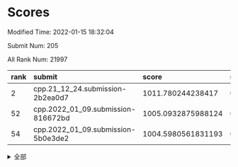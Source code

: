 # Scores

Modified Time: 2022-01-15 18:32:04

Submit Num: 205

All Rank Num: 21997

| rank |               submit               |       score        |       sigma        | pk_num |
| :--- | :--------------------------------- | :----------------- | :----------------- | :----- |
| 2    | cpp.21_12_24.submission-2b2ea0d7   | 1011.780244238417  | 0.7877842066163051 | 433    |
| 52   | cpp.2022_01_09.submission-816672bd | 1005.0932875988124 | 0.7135815115073562 | 428    |
| 54   | cpp.2022_01_09.submission-5b0e3de2 | 1004.5980561831193 | 0.7292909825569104 | 432    |


<details>
<summary>全部</summary>

| rank |                 submit                 |       score        |       sigma        | pk_num |
| :--- | :------------------------------------- | :----------------- | :----------------- | :----- |
| 1    | gobigger.level_3.submission_level_3_27 | 1012.4375945583232 | 0.7719505498618682 | 433    |
| 2    | cpp.21_12_24.submission-2b2ea0d7       | 1011.780244238417  | 0.7877842066163051 | 433    |
| 3    | gobigger.level_3.submission_level_3_32 | 1011.7298956183079 | 0.7647017208333275 | 431    |
| 4    | gobigger.level_3.submission_level_3_38 | 1011.5963529613734 | 0.7814592091202313 | 432    |
| 5    | gobigger.level_3.submission_level_3_11 | 1011.3982772309123 | 0.7881930943468429 | 429    |
| 6    | gobigger.level_3.submission_level_3_37 | 1011.317425867899  | 0.7699237671231548 | 424    |
| 7    | gobigger.level_3.submission_level_3_20 | 1011.1502441099054 | 0.8092059612894429 | 434    |
| 8    | gobigger.level_3.submission_level_3_1  | 1011.1122525041919 | 0.7562241300030641 | 430    |
| 9    | gobigger.level_3.submission_level_3_43 | 1011.0397719843677 | 0.7774022916554222 | 430    |
| 10   | gobigger.level_3.submission_level_3_36 | 1011.0302453680341 | 0.7891249624193558 | 429    |
| 11   | gobigger.level_3.submission_level_3_9  | 1010.9098143917731 | 0.7694952323091401 | 429    |
| 12   | gobigger.level_3.submission_level_3_34 | 1010.900449091043  | 0.761907826590737  | 431    |
| 13   | gobigger.level_3.submission_level_3_49 | 1010.8050977276454 | 0.7970143233919138 | 430    |
| 14   | gobigger.level_3.submission_level_3_15 | 1010.718030374971  | 0.7714228367674673 | 429    |
| 15   | gobigger.level_3.submission_level_3_41 | 1010.6684408990537 | 0.7492013175616871 | 429    |
| 16   | gobigger.level_3.submission_level_3_25 | 1010.5333970983775 | 0.7669119358572569 | 427    |
| 17   | gobigger.level_3.submission_level_3_2  | 1010.4975262180174 | 0.7706953255287082 | 434    |
| 18   | gobigger.level_3.submission_level_3_31 | 1010.4615690260127 | 0.7779048324799951 | 431    |
| 19   | gobigger.level_3.submission_level_3_10 | 1010.3224109081447 | 0.7794779038086018 | 426    |
| 20   | gobigger.level_3.submission_level_3_4  | 1010.0401782915088 | 0.7559918684944873 | 431    |
| 21   | gobigger.level_3.submission_level_3_47 | 1009.9602338198727 | 0.7606287969953662 | 432    |
| 22   | gobigger.level_3.submission_level_3_48 | 1009.8931602527068 | 0.7789791632377666 | 426    |
| 23   | gobigger.level_3.submission_level_3_21 | 1009.8907270088498 | 0.7625359937582736 | 427    |
| 24   | gobigger.level_3.submission_level_3_3  | 1009.8872313244186 | 0.7572217803309145 | 430    |
| 25   | gobigger.level_3.submission_level_3_28 | 1009.8498402936714 | 0.771443315424713  | 431    |
| 26   | gobigger.level_3.submission_level_3_6  | 1009.8118531654438 | 0.7509065264633407 | 434    |
| 27   | gobigger.level_3.submission_level_3_24 | 1009.764879671622  | 0.7763885445985133 | 432    |
| 28   | gobigger.level_3.submission_level_3_12 | 1009.743306071396  | 0.7498169257533106 | 429    |
| 29   | gobigger.level_3.submission_level_3_33 | 1009.6923504330427 | 0.7572199055204211 | 433    |
| 30   | gobigger.level_3.submission_level_3_26 | 1009.6429446157855 | 0.7380535229256148 | 423    |
| 31   | gobigger.level_3.submission_level_3_16 | 1009.6427797798802 | 0.7423968740761011 | 431    |
| 32   | gobigger.level_3.submission_level_3_17 | 1009.6401947648845 | 0.7523668815856547 | 430    |
| 33   | gobigger.level_3.submission_level_3_23 | 1009.6225831279492 | 0.7781058499639614 | 436    |
| 34   | gobigger.level_3.submission_level_3_44 | 1009.6217164471025 | 0.7600260056393228 | 424    |
| 35   | gobigger.level_3.submission_level_3_8  | 1009.5413776670385 | 0.7652385469872869 | 430    |
| 36   | gobigger.level_3.submission_level_3_22 | 1009.4870413926006 | 0.7566424961344527 | 427    |
| 37   | gobigger.level_3.submission_level_3_29 | 1009.3534089206969 | 0.7740903610726096 | 428    |
| 38   | gobigger.level_3.submission_level_3_39 | 1009.3478902933581 | 0.7401166328150746 | 426    |
| 39   | gobigger.level_3.submission_level_3_18 | 1009.3087526870003 | 0.759148253032399  | 430    |
| 40   | gobigger.level_3.submission_level_3_13 | 1009.2274569906355 | 0.7639121594419844 | 429    |
| 41   | gobigger.level_3.submission_level_3_14 | 1009.205857603611  | 0.7567488414540661 | 423    |
| 42   | gobigger.level_3.submission_level_3_7  | 1009.1692777265065 | 0.7506490935827899 | 428    |
| 43   | gobigger.level_3.submission_level_3_46 | 1009.0782542861169 | 0.7621958005173807 | 430    |
| 44   | gobigger.level_3.submission_level_3_35 | 1008.9822777105203 | 0.7758498333195633 | 430    |
| 45   | gobigger.level_3.submission_level_3_0  | 1008.9390357328137 | 0.7458974162782839 | 424    |
| 46   | gobigger.level_3.submission_level_3_5  | 1008.8385053163775 | 0.7374580383091205 | 436    |
| 47   | gobigger.level_3.submission_level_3_42 | 1008.833467109252  | 0.7372397534358242 | 424    |
| 48   | gobigger.level_3.submission_level_3_19 | 1008.7794063808524 | 0.7531297817990483 | 430    |
| 49   | gobigger.level_3.submission_level_3_30 | 1008.6619081950834 | 0.7394904765422098 | 430    |
| 50   | gobigger.level_3.submission_level_3_40 | 1008.6034306179445 | 0.7368713094316197 | 433    |
| 51   | gobigger.level_3.submission_level_3_45 | 1008.3467234458492 | 0.7441539829108043 | 431    |
| 52   | cpp.2022_01_09.submission-816672bd     | 1005.0932875988124 | 0.7135815115073562 | 428    |
| 53   | gobigger.level_1.submission_level_1_5  | 1004.7005022139962 | 0.7361592037635835 | 434    |
| 54   | cpp.2022_01_09.submission-5b0e3de2     | 1004.5980561831193 | 0.7292909825569104 | 432    |
| 55   | gobigger.level_1.submission_level_1_43 | 1004.4565834363922 | 0.7203435740506623 | 427    |
| 56   | gobigger.level_1.submission_level_1_1  | 1004.2586054715852 | 0.6979941185883803 | 428    |
| 57   | gobigger.level_1.submission_level_1_18 | 1004.1052407938621 | 0.720116093308291  | 432    |
| 58   | gobigger.level_1.submission_level_1_25 | 1004.1041327447858 | 0.7243150779432699 | 428    |
| 59   | gobigger.level_1.submission_level_1_2  | 1004.0226712881869 | 0.7246406860354161 | 432    |
| 60   | gobigger.level_1.submission_level_1_41 | 1003.9270854291577 | 0.7043036261377389 | 429    |
| 61   | gobigger.level_1.submission_level_1_20 | 1003.895597716498  | 0.7257099177846692 | 429    |
| 62   | gobigger.level_1.submission_level_1_31 | 1003.7718875283002 | 0.7092894222757995 | 428    |
| 63   | gobigger.level_1.submission_level_1_9  | 1003.736692827696  | 0.726687356180485  | 429    |
| 64   | gobigger.level_1.submission_level_1_8  | 1003.6742714633458 | 0.7277461328783269 | 429    |
| 65   | gobigger.level_1.submission_level_1_12 | 1003.6674121460045 | 0.7230705971498559 | 428    |
| 66   | gobigger.level_1.submission_level_1_39 | 1003.6024775090436 | 0.7073068474301057 | 426    |
| 67   | gobigger.level_1.submission_level_1_6  | 1003.5928851811636 | 0.7248199385818787 | 432    |
| 68   | gobigger.level_1.submission_level_1_49 | 1003.5871674855402 | 0.722992640356946  | 432    |
| 69   | gobigger.level_1.submission_level_1_28 | 1003.5549239132653 | 0.7226956514625251 | 427    |
| 70   | gobigger.level_1.submission_level_1_4  | 1003.5538004098546 | 0.7288896139649061 | 432    |
| 71   | gobigger.level_1.submission_level_1_13 | 1003.5292051231728 | 0.7111169648409938 | 428    |
| 72   | gobigger.level_1.submission_level_1_46 | 1003.4737274425074 | 0.7179516516133269 | 431    |
| 73   | gobigger.level_1.submission_level_1_33 | 1003.4449200278507 | 0.7125641832528452 | 427    |
| 74   | gobigger.level_1.submission_level_1_35 | 1003.3895609213192 | 0.7053880750612308 | 427    |
| 75   | gobigger.level_1.submission_level_1_27 | 1003.3341829303625 | 0.7198707492025428 | 429    |
| 76   | gobigger.level_1.submission_level_1_36 | 1003.2576476733467 | 0.7325762332721376 | 431    |
| 77   | gobigger.level_1.submission_level_1_38 | 1003.2571295962832 | 0.7122356896668889 | 428    |
| 78   | gobigger.level_1.submission_level_1_23 | 1003.2317195098725 | 0.7141176213297418 | 429    |
| 79   | gobigger.level_1.submission_level_1_26 | 1003.0876055246152 | 0.7179556428113704 | 432    |
| 80   | gobigger.level_1.submission_level_1_34 | 1003.0822408542203 | 0.7121201047974187 | 429    |
| 81   | gobigger.level_1.submission_level_1_17 | 1003.066366451994  | 0.6978820461703444 | 429    |
| 82   | gobigger.level_1.submission_level_1_22 | 1003.0613754474425 | 0.7199546974423143 | 429    |
| 83   | gobigger.level_1.submission_level_1_14 | 1003.0580656842211 | 0.709957493876893  | 426    |
| 84   | gobigger.level_1.submission_level_1_45 | 1003.0440899224244 | 0.7106955366772607 | 427    |
| 85   | gobigger.level_1.submission_level_1_40 | 1003.0003550555786 | 0.7165259287750902 | 431    |
| 86   | gobigger.level_1.submission_level_1_21 | 1002.9876447456311 | 0.7150163562419175 | 422    |
| 87   | gobigger.level_1.submission_level_1_15 | 1002.9657713272807 | 0.7172565428991138 | 430    |
| 88   | gobigger.level_1.submission_level_1_47 | 1002.8113150988165 | 0.7254640049420311 | 423    |
| 89   | gobigger.level_1.submission_level_1_44 | 1002.7020032044228 | 0.7051022659855769 | 430    |
| 90   | gobigger.level_1.submission_level_1_24 | 1002.6895358356513 | 0.7098146639069538 | 427    |
| 91   | gobigger.level_1.submission_level_1_37 | 1002.6495722606576 | 0.7086990833493487 | 431    |
| 92   | gobigger.level_1.submission_level_1_16 | 1002.6155162492796 | 0.7206969166267037 | 430    |
| 93   | gobigger.level_1.submission_level_1_3  | 1002.5876938828624 | 0.7087129500996695 | 434    |
| 94   | gobigger.level_1.submission_level_1_29 | 1002.5452927505617 | 0.7071001080809252 | 428    |
| 95   | gobigger.level_1.submission_level_1_7  | 1002.5008877443915 | 0.7201458649011235 | 428    |
| 96   | gobigger.level_1.submission_level_1_19 | 1002.446165876734  | 0.7213191408235908 | 427    |
| 97   | gobigger.level_1.submission_level_1_30 | 1002.4017092190422 | 0.7041720679414885 | 430    |
| 98   | gobigger.level_1.submission_level_1_32 | 1002.2025532913364 | 0.7236313962001641 | 433    |
| 99   | gobigger.level_1.submission_level_1_42 | 1002.0748183872292 | 0.7045234067272189 | 430    |
| 100  | gobigger.level_1.submission_level_1_48 | 1001.8653357542637 | 0.7204529055318966 | 426    |
| 101  | gobigger.level_1.submission_level_1_10 | 1001.8379761591448 | 0.7163721695001838 | 433    |
| 102  | gobigger.level_1.submission_level_1_0  | 1001.4329120215436 | 0.7129792479738493 | 429    |
| 103  | gobigger.level_1.submission_level_1_11 | 1001.3862154702261 | 0.7000721930991128 | 430    |
| 104  | gobigger.random.submission_random_28   | 997.1138677422325  | 0.7185074068907749 | 428    |
| 105  | gobigger.random.submission_random_49   | 997.0260612036145  | 0.7008574137561536 | 425    |
| 106  | gobigger.random.submission_random_26   | 996.8847160172289  | 0.7088951149074044 | 428    |
| 107  | gobigger.random.submission_random_17   | 996.7348534324773  | 0.705872232162151  | 430    |
| 108  | gobigger.random.submission_random_3    | 996.7063155329466  | 0.7106377411973204 | 426    |
| 109  | gobigger.random.submission_random_6    | 996.4762544815103  | 0.7054187692063985 | 426    |
| 110  | gobigger.random.submission_random_12   | 996.4420342444337  | 0.7030155189436111 | 427    |
| 111  | gobigger.random.submission_random_48   | 996.4130181855733  | 0.7111344823882764 | 430    |
| 112  | gobigger.random.submission_random_38   | 996.3976320669866  | 0.707816461251486  | 426    |
| 113  | gobigger.random.submission_random_33   | 996.3803859854443  | 0.7139989106488164 | 433    |
| 114  | gobigger.random.submission_random_40   | 996.3714046705824  | 0.7056507053401615 | 427    |
| 115  | gobigger.random.submission_random_10   | 996.3184066501259  | 0.7008054780865862 | 434    |
| 116  | gobigger.random.submission_random_20   | 996.2674378434078  | 0.6905522266394678 | 429    |
| 117  | gobigger.random.submission_random_24   | 996.2624420608707  | 0.7157759810477314 | 432    |
| 118  | gobigger.random.submission_random_23   | 996.2132605693834  | 0.7074437242618438 | 429    |
| 119  | gobigger.random.submission_random_41   | 996.1020879927767  | 0.7097746395025303 | 432    |
| 120  | gobigger.random.submission_random_18   | 996.0634265322839  | 0.709146522568594  | 434    |
| 121  | gobigger.random.submission_random_39   | 996.0314257043765  | 0.705396936699563  | 429    |
| 122  | gobigger.random.submission_random_8    | 995.9895740012205  | 0.7167047637788111 | 429    |
| 123  | gobigger.random.submission_random_15   | 995.9738947453537  | 0.7005310838108532 | 425    |
| 124  | gobigger.random.submission_random_22   | 995.9694605557672  | 0.7109216569906248 | 434    |
| 125  | gobigger.random.submission_random_14   | 995.9637303974567  | 0.7000060373845574 | 425    |
| 126  | gobigger.random.submission_random_32   | 995.9223913701704  | 0.7075213192694269 | 429    |
| 127  | gobigger.random.submission_random_11   | 995.883069722688   | 0.7142726847544533 | 432    |
| 128  | gobigger.random.submission_random_37   | 995.7456189400289  | 0.7229130225237402 | 433    |
| 129  | gobigger.random.submission_random_29   | 995.7084727877663  | 0.7043883313323422 | 424    |
| 130  | gobigger.random.submission_random_2    | 995.6214457074421  | 0.7122205676582506 | 432    |
| 131  | gobigger.random.submission_random_0    | 995.5742636675226  | 0.7149883573337326 | 429    |
| 132  | gobigger.random.submission_random_35   | 995.5719671533011  | 0.7140988790498537 | 432    |
| 133  | gobigger.random.submission_random_47   | 995.5470555796641  | 0.7108683953295906 | 434    |
| 134  | gobigger.random.submission_random_42   | 995.5254692023846  | 0.7088758038473078 | 425    |
| 135  | gobigger.random.submission_random_46   | 995.5173221362664  | 0.7125153537378146 | 426    |
| 136  | gobigger.random.submission_random_21   | 995.4910325803368  | 0.7198799688280944 | 427    |
| 137  | gobigger.random.submission_random_36   | 995.4553152670475  | 0.7145313557480859 | 429    |
| 138  | gobigger.random.submission_random_7    | 995.4501897402653  | 0.7186160940068993 | 428    |
| 139  | gobigger.random.submission_random_44   | 995.3964127717439  | 0.7145318963854737 | 432    |
| 140  | gobigger.random.submission_random_34   | 995.3327815153104  | 0.7023329038597822 | 433    |
| 141  | gobigger.random.submission_random_25   | 995.3135820946493  | 0.718363345423073  | 425    |
| 142  | gobigger.random.submission_random_16   | 995.1793115904312  | 0.7188800875486854 | 429    |
| 143  | gobigger.random.submission_random_1    | 995.0726456799017  | 0.7095570823082521 | 432    |
| 144  | gobigger.random.submission_random_45   | 995.0633909811563  | 0.7213801002822708 | 433    |
| 145  | gobigger.random.submission_random_5    | 995.0317378627813  | 0.715691578079526  | 430    |
| 146  | gobigger.random.submission_random_43   | 994.9198472691594  | 0.7252733682689755 | 422    |
| 147  | gobigger.random.submission_random_31   | 994.7896562816383  | 0.7096840570828413 | 428    |
| 148  | gobigger.random.submission_random_13   | 994.7733349146871  | 0.7267206963169518 | 428    |
| 149  | gobigger.random.submission_random_27   | 994.7477245968715  | 0.7181288496056817 | 434    |
| 150  | gobigger.random.submission_random_19   | 994.634846420547   | 0.7131875556908721 | 428    |
| 151  | gobigger.random.submission_random_30   | 994.5218572820309  | 0.7062998188227878 | 434    |
| 152  | gobigger.random.submission_random_9    | 994.497037000802   | 0.7222621571988929 | 427    |
| 153  | gobigger.level_2.submission_level_2_31 | 994.4043459342354  | 0.7286646334434405 | 425    |
| 154  | gobigger.level_2.submission_level_2_13 | 994.2371198990588  | 0.7371717627559293 | 434    |
| 155  | gobigger.random.submission_random_4    | 994.1664449692694  | 0.7243002895407398 | 427    |
| 156  | gobigger.level_2.submission_level_2_29 | 994.0345436457264  | 0.7269411240240815 | 428    |
| 157  | gobigger.level_2.submission_level_2_41 | 993.8019306985348  | 0.7339207745955206 | 427    |
| 158  | gobigger.level_2.submission_level_2_5  | 993.7310514337503  | 0.7295929086283065 | 430    |
| 159  | gobigger.level_2.submission_level_2_47 | 993.6722288069624  | 0.725431881099434  | 430    |
| 160  | gobigger.level_2.submission_level_2_36 | 993.5595927578797  | 0.725832241256341  | 435    |
| 161  | gobigger.level_2.submission_level_2_37 | 993.5062935611327  | 0.7231722402567329 | 433    |
| 162  | gobigger.level_2.submission_level_2_34 | 993.3745526524312  | 0.7202518740348807 | 429    |
| 163  | gobigger.level_2.submission_level_2_10 | 993.316886148019   | 0.7269998911818177 | 430    |
| 164  | gobigger.level_2.submission_level_2_39 | 993.2680733259624  | 0.7318003336076796 | 432    |
| 165  | gobigger.level_2.submission_level_2_46 | 993.0308669780636  | 0.7449158976591448 | 424    |
| 166  | gobigger.level_2.submission_level_2_32 | 992.9211282883007  | 0.7321085557882298 | 427    |
| 167  | gobigger.level_2.submission_level_2_27 | 992.88883352409    | 0.7316473908716384 | 429    |
| 168  | gobigger.level_2.submission_level_2_22 | 992.8620981805351  | 0.7481142642382627 | 425    |
| 169  | gobigger.level_2.submission_level_2_43 | 992.7824341242717  | 0.7356030595142758 | 424    |
| 170  | gobigger.level_2.submission_level_2_44 | 992.7740791110274  | 0.7524636143895012 | 428    |
| 171  | gobigger.level_2.submission_level_2_9  | 992.7219973113718  | 0.7301002342644717 | 425    |
| 172  | gobigger.level_2.submission_level_2_45 | 992.7060108215309  | 0.7354904623845772 | 431    |
| 173  | gobigger.level_2.submission_level_2_11 | 992.6652531866141  | 0.7497848163371403 | 438    |
| 174  | gobigger.level_2.submission_level_2_17 | 992.6548643230327  | 0.7564512533703751 | 427    |
| 175  | gobigger.level_2.submission_level_2_0  | 992.6162311154137  | 0.7286047617515324 | 426    |
| 176  | gobigger.level_2.submission_level_2_6  | 992.5412928965902  | 0.7490987577986787 | 431    |
| 177  | gobigger.level_2.submission_level_2_4  | 992.3787693582286  | 0.7492748114829219 | 427    |
| 178  | gobigger.level_2.submission_level_2_42 | 992.1656220435624  | 0.736401215505018  | 430    |
| 179  | gobigger.level_2.submission_level_2_3  | 992.1522921074455  | 0.7313156252367955 | 428    |
| 180  | gobigger.level_2.submission_level_2_1  | 992.1148639034252  | 0.7568568935626565 | 430    |
| 181  | gobigger.level_2.submission_level_2_49 | 992.0871355816957  | 0.735678451340466  | 427    |
| 182  | gobigger.level_2.submission_level_2_30 | 992.0339967386396  | 0.7464599908136913 | 431    |
| 183  | gobigger.level_2.submission_level_2_2  | 992.0017065872266  | 0.7413748065103072 | 434    |
| 184  | gobigger.level_2.submission_level_2_21 | 991.9368041971971  | 0.7446279449141608 | 428    |
| 185  | gobigger.level_2.submission_level_2_19 | 991.8769719501439  | 0.7645526995915124 | 427    |
| 186  | gobigger.level_2.submission_level_2_15 | 991.8092393865419  | 0.7609181183702645 | 429    |
| 187  | gobigger.level_2.submission_level_2_28 | 991.7440271450375  | 0.7518682613649803 | 433    |
| 188  | gobigger.level_2.submission_level_2_35 | 991.6157635408482  | 0.7350296595140888 | 428    |
| 189  | gobigger.level_2.submission_level_2_12 | 991.5756762461249  | 0.741260556098924  | 429    |
| 190  | gobigger.level_2.submission_level_2_7  | 991.5146010655524  | 0.7469307419021529 | 429    |
| 191  | gobigger.level_2.submission_level_2_40 | 991.3468000032985  | 0.7636566688408614 | 426    |
| 192  | gobigger.level_2.submission_level_2_8  | 991.2745967351714  | 0.7407282521138683 | 426    |
| 193  | gobigger.level_2.submission_level_2_23 | 991.1810692442384  | 0.7386553686895917 | 431    |
| 194  | gobigger.level_2.submission_level_2_48 | 991.0857227281198  | 0.7340412278352471 | 429    |
| 195  | gobigger.level_2.submission_level_2_26 | 990.9984269369436  | 0.7397903866096589 | 429    |
| 196  | gobigger.level_2.submission_level_2_18 | 990.9382548214595  | 0.7458458751001527 | 434    |
| 197  | gobigger.level_2.submission_level_2_24 | 990.8750313227847  | 0.7661540944348403 | 428    |
| 198  | gobigger.level_2.submission_level_2_25 | 990.7864974486884  | 0.7464434202629655 | 425    |
| 199  | gobigger.level_2.submission_level_2_38 | 990.7334026985546  | 0.7468129160851509 | 433    |
| 200  | gobigger.level_2.submission_level_2_16 | 990.5049558866858  | 0.7664548837227947 | 426    |
| 201  | gobigger.level_2.submission_level_2_14 | 990.4611461959213  | 0.7514759887563061 | 429    |
| 202  | gobigger.level_2.submission_level_2_33 | 989.3503355758123  | 0.7890936586852987 | 422    |
| 203  | gobigger.level_2.submission_level_2_20 | 989.1621765078995  | 0.7637593483475245 | 430    |
| 204  | gobigger.none.submission_none_1        | 978.7045631187381  | 1.22639092601289   | 432    |
| 205  | gobigger.none.submission_none_0        | 976.7550810812346  | 1.4347358959992962 | 428    |

</details>